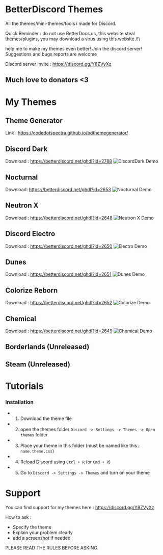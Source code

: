 # BetterDiscord Themes

All the themes/mini-themes/tools i made for Discord.

Quick Reminder : do not use BetterDocs.us, this website steal themes/plugins, you may download a virus using this website /!\

help me to make my themes even better! Join the discord server!
Suggestions and bugs reports are welcome

Discord server invite : https://discord.gg/Y8ZVyXz

## Much love to donators <3

# My Themes

## Theme Generator

Link : https://codedotspectra.github.io/bdthemegenerator/

## Discord Dark

Download : https://betterdiscord.net/ghdl?id=2788
![DiscordDark Demo](https://i.imgur.com/8kFbvFy.jpg)

## Nocturnal

Download: https://betterdiscord.net/ghdl?id=2653
![Nocturnal Demo](https://i.imgur.com/cybNOBe.jpg)

## Neutron X

Download : https://betterdiscord.net/ghdl?id=2648
![Neutron X Demo](https://i.imgur.com/LNtTeZi.jpg)

## Discord Electro

Download : https://betterdiscord.net/ghdl?id=2650
![Electro Demo](https://i.imgur.com/YA54mPy.jpg)

## Dunes

Download : https://betterdiscord.net/ghdl?id=2651
![Dunes Demo](https://i.imgur.com/RATfN5X.jpg)

## Colorize Reborn

Download : https://betterdiscord.net/ghdl?id=2652
![Colorize Demo](https://i.imgur.com/wIjnxPA.jpg)

## Chemical

Download : https://betterdiscord.net/ghdl?id=2649
![Chemical Demo](https://i.imgur.com/hew7Wel.jpg)

## Borderlands (Unreleased)
## Steam (Unreleased)

# Tutorials

### Installation

* 1. Download the theme file
* 2. open the themes folder `Discord -> Settings -> Themes -> Open themes` folder
* 3. Place your theme in this folder (must be named like this : `name.theme.css`)
* 4. Reload Discord using `Ctrl + R` (or `Cmd + R`)
* 5. Go to `Discord -> Settings -> Themes` and turn on your theme

# Support

You can find support for my themes here : https://discord.gg/Y8ZVyXz

How to ask :

* Specify the theme
* Explain your problem clearly
* add a screenshot if needed

PLEASE READ THE RULES BEFORE ASKING
